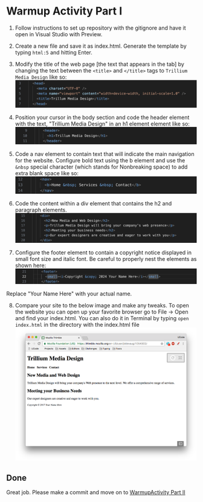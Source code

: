 # Warmup Activity Part I

1. Follow instructions to set up repository with the gitignore and have it open in Visual Studio with Preview.

2. Create a new file and save it as index.html. Generate the template by typing `html:5` and hitting Enter.

3. Modify the title of the web page [the text that appears in the tab] by changing the text between the `<title>` and `</title>` tags to `Trillium Media Design` like so:<br>
   ![Title](images/title.png)

4. Position your cursor in the body section and code the header element with the text, "Trillium Media Design" in an h1 element element like so: <br>
   ![Header](images/header.png)

5. Code a nav element to contain text that will indicate the main navigation for the website. Configure bold text using the b element and use the `&nbsp` special character (which stands for Nonbreaking space) to add extra blank space like so: <br>
   ![Nav Bar](images/nav.png)

6. Code the content within a div element that contains the h2 and paragraph elements.<br>
   ![Content](images/content.png)

7. Configure the footer element to contain a copyright notice displayed in small font size and italic font. Be careful to properly nest the elements as shown here:<br>
   ![Footer](images/footer.png)

Replace "Your Name Here" with your actual name.

8. Compare your site to the below image and make any tweaks. To open the website you can open up your favorite browser go to File -> Open and find your index.html. You can also do it in Terminal by typing `open index.html` in the directory with the index.html file
   ![Trillium Initial](images/trilliumInitial.png)

## Done

Great job. Please make a commit and move on to [WarmupActivity Part II](../warmupActivityPartII)
